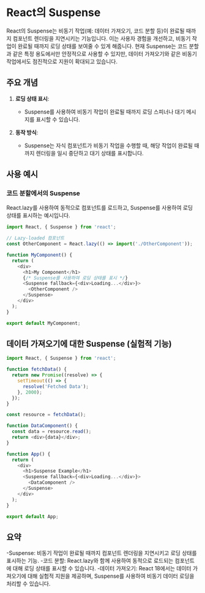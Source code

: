 # React의 Suspense

React의 Suspense는 비동기 작업(예: 데이터 가져오기, 코드 분할 등)이 완료될 때까지 컴포넌트 렌더링을 지연시키는 기능입니다. 이는 사용자 경험을 개선하고, 비동기 작업이 완료될 때까지 로딩 상태를 보여줄 수 있게 해줍니다. 현재 Suspense는 코드 분할과 같은 특정 용도에서만 안정적으로 사용할 수 있지만, 데이터 가져오기와 같은 비동기 작업에서도 점진적으로 지원이 확대되고 있습니다.

## 주요 개념

1. **로딩 상태 표시**:
    - Suspense를 사용하여 비동기 작업이 완료될 때까지 로딩 스피너나 대기 메시지를 표시할 수 있습니다.

2. **동작 방식**:
    - Suspense는 자식 컴포넌트가 비동기 작업을 수행할 때, 해당 작업이 완료될 때까지 렌더링을 일시 중단하고 대기 상태를 표시합니다.

## 사용 예시

### 코드 분할에서의 Suspense

React.lazy를 사용하여 동적으로 컴포넌트를 로드하고, Suspense를 사용하여 로딩 상태를 표시하는 예시입니다.

```javascript
import React, { Suspense } from 'react';

// Lazy-loaded 컴포넌트
const OtherComponent = React.lazy(() => import('./OtherComponent'));

function MyComponent() {
  return (
    <div>
      <h1>My Component</h1>
      {/* Suspense를 사용하여 로딩 상태를 표시 */}
      <Suspense fallback={<div>Loading...</div>}>
        <OtherComponent />
      </Suspense>
    </div>
  );
}

export default MyComponent;
```
## 데이터 가져오기에 대한 Suspense (실험적 기능)
```javascript
import React, { Suspense } from 'react';

function fetchData() {
  return new Promise((resolve) => {
    setTimeout(() => {
      resolve('Fetched Data');
    }, 2000);
  });
}

const resource = fetchData();

function DataComponent() {
  const data = resource.read();
  return <div>{data}</div>;
}

function App() {
  return (
    <div>
      <h1>Suspense Example</h1>
      <Suspense fallback={<div>Loading...</div>}>
        <DataComponent />
      </Suspense>
    </div>
  );
}

export default App;
```
## 요약
-Suspense: 비동기 작업이 완료될 때까지 컴포넌트 렌더링을 지연시키고 로딩 상태를 표시하는 기능.
-코드 분할: React.lazy와 함께 사용하여 동적으로 로드되는 컴포넌트에 대해 로딩 상태를 표시할 수 있습니다.
-데이터 가져오기: React 18에서는 데이터 가져오기에 대해 실험적 지원을 제공하며, Suspense를 사용하여 비동기 데이터 로딩을 처리할 수 있습니다.
